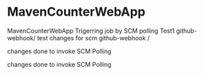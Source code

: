 # MavenCounterWebApp
MavenCounterWebApp
Trigerring job by SCM polling Test1
github-webhook/
test changes for scm
github-webhook /

changes done to invoke SCM Polling

changes done to invoke SCM Polling

